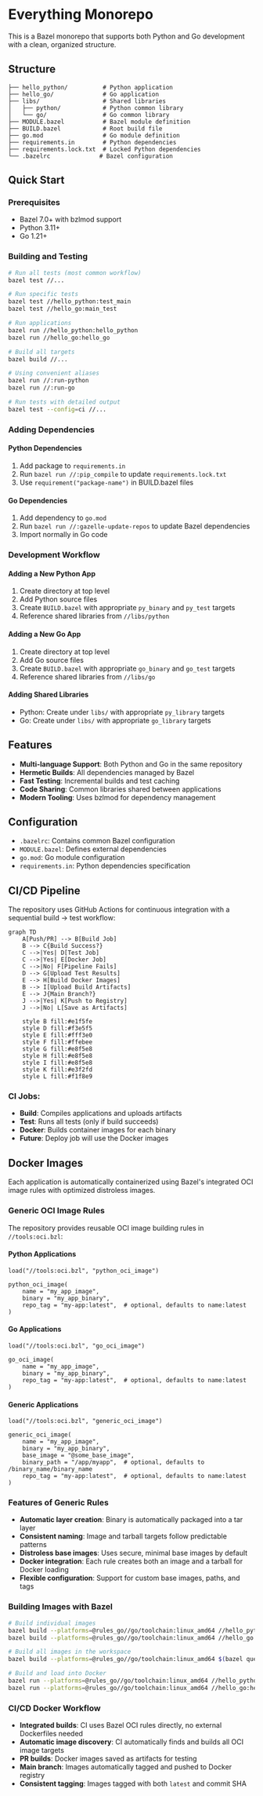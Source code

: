 # Everything Monorepo

This is a Bazel monorepo that supports both Python and Go development with a clean, organized structure.

## Structure

```
├── hello_python/          # Python application
├── hello_go/              # Go application
├── libs/                  # Shared libraries
│   ├── python/            # Python common library
│   └── go/                # Go common library
├── MODULE.bazel           # Bazel module definition
├── BUILD.bazel            # Root build file
├── go.mod                 # Go module definition
├── requirements.in        # Python dependencies
├── requirements.lock.txt  # Locked Python dependencies
└── .bazelrc              # Bazel configuration
```

## Quick Start

### Prerequisites
- Bazel 7.0+ with bzlmod support
- Python 3.11+
- Go 1.21+

### Building and Testing

```bash
# Run all tests (most common workflow)
bazel test //...

# Run specific tests
bazel test //hello_python:test_main
bazel test //hello_go:main_test

# Run applications
bazel run //hello_python:hello_python
bazel run //hello_go:hello_go

# Build all targets
bazel build //...

# Using convenient aliases
bazel run //:run-python
bazel run //:run-go

# Run tests with detailed output
bazel test --config=ci //...
```

### Adding Dependencies

#### Python Dependencies
1. Add package to `requirements.in`
2. Run `bazel run //:pip_compile` to update `requirements.lock.txt`
3. Use `requirement("package-name")` in BUILD.bazel files

#### Go Dependencies
1. Add dependency to `go.mod`
2. Run `bazel run //:gazelle-update-repos` to update Bazel dependencies
3. Import normally in Go code

### Development Workflow

#### Adding a New Python App
1. Create directory at top level
2. Add Python source files
3. Create `BUILD.bazel` with appropriate `py_binary` and `py_test` targets
4. Reference shared libraries from `//libs/python`

#### Adding a New Go App
1. Create directory at top level
2. Add Go source files
3. Create `BUILD.bazel` with appropriate `go_binary` and `go_test` targets
4. Reference shared libraries from `//libs/go`

#### Adding Shared Libraries
- Python: Create under `libs/` with appropriate `py_library` targets
- Go: Create under `libs/` with appropriate `go_library` targets

## Features

- **Multi-language Support**: Both Python and Go in the same repository
- **Hermetic Builds**: All dependencies managed by Bazel
- **Fast Testing**: Incremental builds and test caching
- **Code Sharing**: Common libraries shared between applications
- **Modern Tooling**: Uses bzlmod for dependency management

## Configuration

- `.bazelrc`: Contains common Bazel configuration
- `MODULE.bazel`: Defines external dependencies
- `go.mod`: Go module configuration
- `requirements.in`: Python dependencies specification

## CI/CD Pipeline

The repository uses GitHub Actions for continuous integration with a sequential build → test workflow:

```mermaid
graph TD
    A[Push/PR] --> B[Build Job]
    B --> C{Build Success?}
    C -->|Yes| D[Test Job]
    C -->|Yes| E[Docker Job]
    C -->|No| F[Pipeline Fails]
    D --> G[Upload Test Results]
    E --> H[Build Docker Images]
    B --> I[Upload Build Artifacts]
    E --> J{Main Branch?}
    J -->|Yes| K[Push to Registry]
    J -->|No| L[Save as Artifacts]
    
    style B fill:#e1f5fe
    style D fill:#f3e5f5
    style E fill:#fff3e0
    style F fill:#ffebee
    style G fill:#e8f5e8
    style H fill:#e8f5e8
    style I fill:#e8f5e8
    style K fill:#e3f2fd
    style L fill:#f1f8e9
```

### CI Jobs:
- **Build**: Compiles applications and uploads artifacts
- **Test**: Runs all tests (only if build succeeds)
- **Docker**: Builds container images for each binary
- **Future**: Deploy job will use the Docker images

## Docker Images

Each application is automatically containerized using Bazel's integrated OCI image rules with optimized distroless images.

### Generic OCI Image Rules
The repository provides reusable OCI image building rules in `//tools:oci.bzl`:

#### Python Applications
```starlark
load("//tools:oci.bzl", "python_oci_image")

python_oci_image(
    name = "my_app_image",
    binary = "my_app_binary",
    repo_tag = "my-app:latest",  # optional, defaults to name:latest
)
```

#### Go Applications  
```starlark
load("//tools:oci.bzl", "go_oci_image")

go_oci_image(
    name = "my_app_image", 
    binary = "my_app_binary",
    repo_tag = "my-app:latest",  # optional, defaults to name:latest
)
```

#### Generic Applications
```starlark
load("//tools:oci.bzl", "generic_oci_image")

generic_oci_image(
    name = "my_app_image",
    binary = "my_app_binary", 
    base_image = "@some_base_image",
    binary_path = "/app/myapp",  # optional, defaults to /binary_name/binary_name
    repo_tag = "my-app:latest",  # optional, defaults to name:latest
)
```

### Features of Generic Rules
- **Automatic layer creation**: Binary is automatically packaged into a tar layer
- **Consistent naming**: Image and tarball targets follow predictable patterns
- **Distroless base images**: Uses secure, minimal base images by default
- **Docker integration**: Each rule creates both an image and a tarball for Docker loading
- **Flexible configuration**: Support for custom base images, paths, and tags

### Building Images with Bazel
```bash
# Build individual images
bazel build --platforms=@rules_go//go/toolchain:linux_amd64 //hello_python:hello_python_image
bazel build --platforms=@rules_go//go/toolchain:linux_amd64 //hello_go:hello_go_image

# Build all images in the workspace
bazel build --platforms=@rules_go//go/toolchain:linux_amd64 $(bazel query "kind('oci_image', //...)")

# Build and load into Docker
bazel run --platforms=@rules_go//go/toolchain:linux_amd64 //hello_python:hello_python_image_tarball
bazel run --platforms=@rules_go//go/toolchain:linux_amd64 //hello_go:hello_go_image_tarball
```

### CI/CD Docker Workflow
- **Integrated builds**: CI uses Bazel OCI rules directly, no external Dockerfiles needed
- **Automatic image discovery**: CI automatically finds and builds all OCI image targets
- **PR builds**: Docker images saved as artifacts for testing
- **Main branch**: Images automatically tagged and pushed to Docker registry
- **Consistent tagging**: Images tagged with both `latest` and commit SHA
